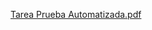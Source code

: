 [Tarea Prueba Automatizada.pdf](https://github.com/user-attachments/files/17896100/Tarea.Prueba.Automatizada.pdf)
